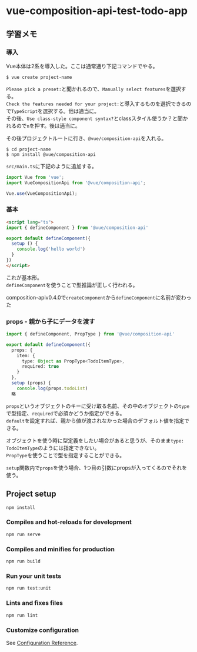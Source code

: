 # vue-composition-api-test-todo-app

## 学習メモ

### 導入
Vue本体は2系を導入した。ここは通常通り下記コマンドでやる。
```shell
$ vue create project-name
```

`Please pick a preset:`と聞かれるので、`Manually select features`を選択する。  
`Check the features needed for your project:`と導入するものを選択できるので`TypeScript`を選択する。他は適当に。  
その後、`Use class-style component syntax?`とclassスタイル使うか？と聞かれるので`n`を押す。後は適当に。

その後プロジェクトルートに行き、`@vue/composition-api`を入れる。
```shell
$ cd project-name
$ npm install @vue/composition-api
```

`src/main.ts`に下記のように追加する。
```typescript
import Vue from 'vue';
import VueCompositionApi from '@vue/composition-api';

Vue.use(VueCompositionApi);
```

### 基本
```html
<script lang="ts">
import { defineComponent } from '@vue/composition-api'

export default defineComponent({
  setup () {
    console.log('hello world')
  }
})
</script>
```
これが基本形。  
`defineComponent`を使うことで型推論が正しく行われる。

composition-apiv0.4.0で`createComponent`から`defineComponent`に名前が変わった

### props - 親から子にデータを渡す
```typescript
import { defineComponent, PropType } from '@vue/composition-api'

export default defineComponent({
  props: {
    item: {
      type: Object as PropType<TodoItemType>,
      required: true
    }
  },
  setup (props) {
    console.log(props.todoList)
  略
```
`props`というオブジェクトのキーに受け取る名前、その中のオブジェクトの`type`で型指定、`required`で必須かどうか指定ができる。  
`default`を設定すれば、親から値が渡されなかった場合のデフォルト値を指定できる。

オブジェクトを使う時に型定義をしたい場合があると思うが、そのまま`type: TodoItemType`のようには指定できない。  
`PropType`を使うことで型を指定することができる。

`setup`関数内で`props`を使う場合、1つ目の引数にpropsが入ってくるのでそれを使う。

## Project setup
```
npm install
```

### Compiles and hot-reloads for development
```
npm run serve
```

### Compiles and minifies for production
```
npm run build
```

### Run your unit tests
```
npm run test:unit
```

### Lints and fixes files
```
npm run lint
```

### Customize configuration
See [Configuration Reference](https://cli.vuejs.org/config/).
